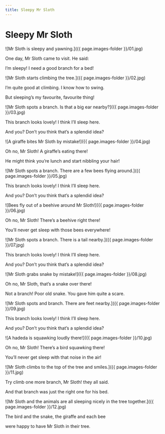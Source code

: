 ```yaml
---
title: Sleepy Mr Sloth
---
```


# Sleepy Mr Sloth

![Mr Sloth is sleepy and yawning.]({{ page.images-folder }}/01.jpg)

One day, Mr Sloth came to visit. He said:

I’m sleepy! I need a good branch for a bed!

![Mr Sloth starts climbing the tree.]({{ page.images-folder }}/02.jpg)

I’m quite good at climbing. I know how to swing.  

But sleeping’s my favourite, favourite thing!

![Mr Sloth spots a branch. Is that a big ear nearby?]({{ page.images-folder }}/03.jpg)

This branch looks lovely! I think I’ll sleep here.  

And you? Don’t you think that’s a splendid idea?

![A giraffe bites Mr Sloth by mistake!]({{ page.images-folder }}/04.jpg)

Oh no, Mr Sloth! A giraffe’s eating there!  

He might think you’re lunch and start nibbling your hair!

![Mr Sloth spots a branch. There are a few bees flying around.]({{ page.images-folder }}/05.jpg)

This branch looks lovely! I think I’ll sleep here.  

And you? Don’t you think that’s a splendid idea?

![Bees fly out of a beehive around Mr Sloth!]({{ page.images-folder }}/06.jpg)

Oh no, Mr Sloth! There’s a beehive right there!  

You’ll never get sleep with those bees everywhere!

![Mr Sloth spots a branch. There is a tail nearby.]({{ page.images-folder }}/07.jpg)

This branch looks lovely! I think I’ll sleep here.  

And you? Don’t you think that’s a splendid idea?

![Mr Sloth grabs snake by mistake!]({{ page.images-folder }}/08.jpg)

Oh no, Mr Sloth, that’s a snake over there!  

Not a branch! Poor old snake. You gave him quite a scare.

![Mr Sloth spots and branch. There are feet nearby.]({{ page.images-folder }}/09.jpg)

This branch looks lovely! I think I’ll sleep here.  

And you? Don’t you think that’s a splendid idea?

![A hadeda is squawking loudly there!]({{ page.images-folder }}/10.jpg)

Oh no, Mr Sloth! There’s a bird squawking there!  

You’ll never get sleep with that noise in the air!

![Mr Sloth climbs to the top of the tree and smiles.]({{ page.images-folder }}/11.jpg)

Try climb one more branch, Mr Sloth! they all said.  

And that branch was just the right one for his bed.

![Mr Sloth and the animals are all sleeping nicely in the tree together.]({{ page.images-folder }}/12.jpg)

The bird and the snake, the giraffe and each bee  

were happy to have Mr Sloth in their tree.

